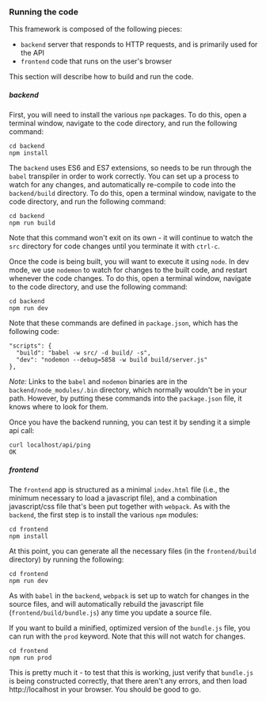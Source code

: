 ### Running the code

This framework is composed of the following pieces:
* `backend` server that responds to HTTP requests, and is primarily used for the API
* `frontend` code that runs on the user's browser

This section will describe how to build and run the code.

##### backend

First, you will need to install the various `npm` packages. To do this, open a terminal window, navigate to the code directory, and run the following command:
```
cd backend
npm install
```

The `backend` uses ES6 and ES7 extensions, so needs to be run through the `babel` transpiler in order to work correctly. You can set up a process to watch for any changes, and automatically re-compile to code into the `backend/build` directory. To do this, open a terminal window, navigate to the code directory, and run the following command:
```
cd backend
npm run build
```
Note that this command won't exit on its own - it will continue to watch the `src` directory for code changes until you terminate it with `ctrl-c`.

Once the code is being built, you will want to execute it using `node`. In dev mode, we use `nodemon` to watch for changes to the built code, and restart whenever the code changes. To do this, open a terminal window, navigate to the code directory, and use the following command:
```
cd backend
npm run dev
```
Note that these commands are defined in `package.json`, which has the following code:
```
"scripts": {
  "build": "babel -w src/ -d build/ -s",
  "dev": "nodemon --debug=5858 -w build build/server.js"
},
```
*Note:* Links to the `babel` and `nodemon` binaries are in the `backend/node_modules/.bin` directory, which normally wouldn't be in your path. However, by putting these commands into the `package.json` file, it knows where to look for them.

Once you have the backend running, you can test it by sending it a simple api call:
```
curl localhost/api/ping
OK
```

##### frontend

The `frontend` app is structured as a minimal `index.html` file (i.e., the minimum necessary to load a javascript file), and a combination javascript/css file that's been put together with `webpack`. As with the `backend`, the first step is to install the various `npm` modules:
```
cd frontend
npm install
```

At this point, you can generate all the necessary files (in the `frontend/build` directory) by running the following:
```
cd frontend
npm run dev
```

As with `babel` in the `backend`, `webpack` is set up to watch for changes in the source files, and will automatically rebuild the javascript file (`frontend/build/bundle.js`) any time you update a source file.

If you want to build a minified, optimized version of the `bundle.js` file, you can run with the `prod` keyword. Note that this will not watch for changes.
```
cd frontend
npm run prod
```

This is pretty much it - to test that this is working, just verify that `bundle.js` is being constructed correctly, that there aren't any errors, and then load http://localhost in your browser. You should be good to go.

